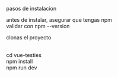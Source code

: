 pasos de instalacion

antes de instalar, asegurar que tengas npm
<br>
validar con npm --version

clonas el proyecto

<br>
cd vue-testies
<br>
npm install
<br>
npm run dev
